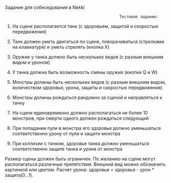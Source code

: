 Задание для собеседования в Nekki


                                                      Тестовое задание:

1) На сцене располагается танк (с здоровьем, защитой и скоростью передвижения)
2) Танк должен уметь двигаться по сцене, поворачиваться (стрелками на клавиатуре) и уметь стрелять (кнопка X)
3) Оружие у танка должно быть нескольких видов (с разным внешним видом и уроном)
4) У танка должна быть возможность смены оружия (кнопки Q и W)

1) Монстры должны быть нескольких видов (с разным внешним видом, количеством здоровья, урона, защиты и скоростью передвижения)
2) Монстры должны рождаться рандомно за сценой и направляться к танку
3) На сцене единовременно должно располагаться не более 10 монстров, при смерти одного должен рождаться следующий
4) При попадании пули в монстра его здоровье должно уменьшаться соответственно урону от пули и защите монстра
5) При коллизии с танком, здоровье танка должно уменьшаться соответственно защите танка и урона от монстра

Размер сцены должен быть ограничен.
По желанию на сцене могут располагаться различные препятствия.
Внешний вид можно обозначить картинкой или цветом.
Расчет урона: здоровье = здоровье - урон * защита(0...1).

